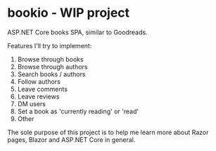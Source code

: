 # bookio - WIP project
ASP.NET Core books SPA, similar to Goodreads.

Features I'll try to implement:
1. Browse through books
2. Browse through authors
3. Search books / authors
4. Follow authors
5. Leave comments
6. Leave reviews
7. DM users
8. Set a book as 'currently reading' or 'read'
9. Other

The sole purpose of this project is to help me learn more about Razor pages, Blazor and ASP.NET Core in general.
